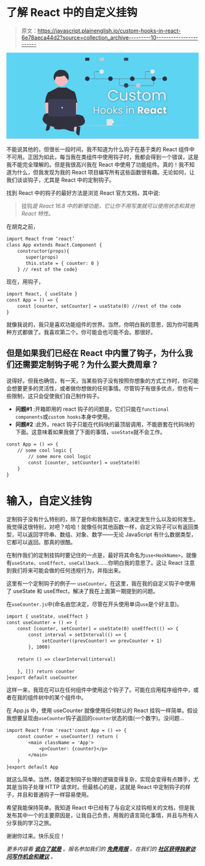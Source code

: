 # 了解 React 中的自定义挂钩

> 原文：<https://javascript.plainenglish.io/custom-hooks-in-react-6e78aeca44d2?source=collection_archive---------10----------------------->

![](img/4832352565a0c53d4f01b72087df1432.png)

不能说其他的，但很长一段时间，我不知道为什么钩子在基于类的 React 组件中不可用。正因为如此，每当我在类组件中使用钩子时，我都会得到一个错误，这是我不能完全理解的。但是我很高兴我在 React 中使用了功能组件。真的！我不知道为什么，但我发现为我的 React 项目编写所有这些函数很有趣。无论如何，让我们谈谈钩子，尤其是 React 中的定制钩子。

找到 React 中的钩子的最好方法是浏览 React 官方文档，其中说:

> 挂钩*是 React 16.8 中的新增功能，它让你不用写类就可以使用状态和其他 React 特性。*

在胡克之前，

```
import React from ‘react’
class App extends React.Component {
    constructor(props){
       super(props)
       this.state = { counter: 0 }
    } // rest of the code}
```

现在，用钩子，

```
import React, { useState }
const App = () => {
    const [counter, setCounter] = useState(0) //rest of the code
}
```

就像我说的，我只是喜欢功能组件的世界。当然，你明白我的意思，因为你可能两种方式都做了。我喜欢第二个。你可能会也可能不会。那很好。

## 但是如果我们已经在 React 中内置了钩子，为什么我们还需要定制钩子呢？为什么要大费周章？

说得好。但我也确信，有一天，当某些钩子没有按照你想象的方式工作时，你可能会想要更多的灵活性，或者做你想做的任何事情。尽管钩子有很多优点，但也有一些限制，这只会促使我们自己制作钩子。

*   **问题#1** :开箱即用的 react 钩子的问题是，它们只能在`functional components`或`custom hooks`本身中使用。
*   **问题#2** :此外，react 钩子只能在代码块的最顶层调用，不能嵌套在代码块的下面。这意味着如果我做了下面的事情，`useState`就不会工作。

```
const App = () => {
    // some cool logic {
        // some more cool logic
        const [counter, setCounter] = useState(0)
    }
}
```

# 输入，自定义挂钩

定制钩子没有什么特别的，除了是你和我制造它，谁决定发生什么以及如何发生。我觉得这很特别，对吧？哈哈！就像任何其他函数一样，自定义钩子可以有返回类型，可以返回字符串、数组、对象、数字——无论 JavaScript 有什么数据类型，它都可以返回。那真的很酷。

在制作我们的定制挂钩时要记住的一点是，最好将其命名为`use<HookName>`，就像有`useState`、`useEffect`、`useCallback`……你明白我的意思了。这让 React 注意到我们将来可能会做的任何违规行为，并指出来。

这里有一个定制钩子的例子— `useCounter`。在这里，我在我的自定义钩子中使用了 useState 和 useEffect，解决了我在上面第一期提到的问题。

在`useCounter.js`中(命名由您决定，尽管在开头使用单词`use`是个好主意)。

```
import { useState, useEffect }
const useCounter = () => {
    const [counter, setCounter] = useState(0) useEffect(() => {
        const interval = setInterval(() => {
             setCounter((prevCounter) => prevCounter + 1)
        }, 1000)

    return () => clearInterval(interval)

    }, []) return counter
}export default useCounter
```

这样一来，我现在可以在任何组件中使用这个钩子了。可能在应用程序组件中，或者在我的组件树中的某个组件中。

在 App.js 中，使用 useCounter 就像使用任何默认的 React 挂钩一样简单。假设我想要呈现由`useCounter`钩子返回的`counter`状态的值(一个数字)。没问题…

```
import React from 'react'const App = () => {
    const counter = useCounter() return (
        <main className = 'App'>
            <p>Counter: {counter}</p>
        </main>
    )
}export default App
```

就这么简单。当然，随着定制钩子处理的逻辑变得复杂，实现会变得有点棘手，尤其是当钩子处理 HTTP 请求时。但最核心的是，这就是 React 中定制钩子的样子，并且和普通钩子一样容易使用。

希望我能保持简单。我知道 React 中已经有了与自定义挂钩相关的文档，但是我发布其中一个的主要原因是，让我自己负责，用我的语言简化事情，并且与所有人分享我的学习之旅。

谢谢你过来。快乐反应！

*更多内容看* [***说白了就是***](http://plainenglish.io/) *。报名参加我们的* [***免费周报***](http://newsletter.plainenglish.io/) *。在我们的* [***社区获得独家访问写作机会和建议***](https://discord.gg/GtDtUAvyhW) *。*